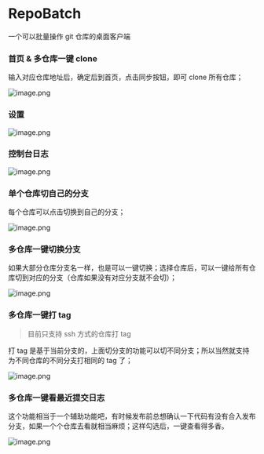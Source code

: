 # RepoBatch

一个可以批量操作 git 仓库的桌面客户端

### 首页 & 多仓库一键 clone

输入对应仓库地址后，确定后到首页，点击同步按钮，即可 clone 所有仓库；

![image.png](https://p3-juejin.byteimg.com/tos-cn-i-k3u1fbpfcp/7152c20b875244eaa55d31c5a98d81f1~tplv-k3u1fbpfcp-watermark.image?)

### 设置

![image.png](https://p1-juejin.byteimg.com/tos-cn-i-k3u1fbpfcp/4863fea2822c4a2fbfc977154bf8c4a6~tplv-k3u1fbpfcp-watermark.image?)

### 控制台日志

![image.png](https://p1-juejin.byteimg.com/tos-cn-i-k3u1fbpfcp/be9a3394e02a404e9dd46f6c740eacf6~tplv-k3u1fbpfcp-watermark.image?)

### 单个仓库切自己的分支

每个仓库可以点击切换到自己的分支；

![image.png](https://p3-juejin.byteimg.com/tos-cn-i-k3u1fbpfcp/6bdffd36435949d8a9b17830da2c3a63~tplv-k3u1fbpfcp-watermark.image?)

### 多仓库一键切换分支

如果大部分仓库分支名一样，也是可以一键切换；选择仓库后，可以一键给所有仓库切到对应的分支（仓库如果没有对应分支就不会切）；

![image.png](https://p3-juejin.byteimg.com/tos-cn-i-k3u1fbpfcp/1eded6d480c243dd94313323589afc2c~tplv-k3u1fbpfcp-watermark.image?)

### 多仓库一键打 tag

> 目前只支持 ssh 方式的仓库打 tag

打 tag 是基于当前分支的，上面切分支的功能可以切不同分支；所以当然就支持为不同仓库的不同分支打相同的 tag 了；


![image.png](https://p1-juejin.byteimg.com/tos-cn-i-k3u1fbpfcp/843f5f8c0c8f40f5bfb7a75ae840d495~tplv-k3u1fbpfcp-watermark.image?)


### 多仓库一键看最近提交日志

这个功能相当于一个辅助功能吧，有时候发布前总想确认一下代码有没有合入发布分支，如果一个个仓库去看就相当麻烦；这样勾选后，一键查看得多香。

![image.png](https://p3-juejin.byteimg.com/tos-cn-i-k3u1fbpfcp/8690f9c5d2bf43a18dedc5c895e11ff0~tplv-k3u1fbpfcp-watermark.image?)
